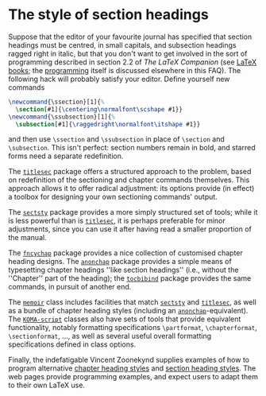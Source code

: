 # The style of section headings

Suppose that the editor of your favourite journal has specified that section
headings must be centred, in small capitals, and subsection headings ragged 
right in italic, but that you don't want to get involved in the sort of
programming described in section 2.2 of _The LaTeX Companion_
  (see [LaTeX books](./FAQ-latex-books.html); the
  [programming](./FAQ-atsigns.html) itself is discussed elsewhere in this
  FAQ).
The following hack will 
probably satisfy your editor. Define yourself new commands
```latex
\newcommand{\ssection}[1]{%
  \section[#1]{\centering\normalfont\scshape #1}}
\newcommand{\ssubsection}[1]{%
  \subsection[#1]{\raggedright\normalfont\itshape #1}}
```
and then use `\ssection` and `\ssubsection` in place of
`\section` and `\subsection`. This isn't perfect: section numbers
remain in bold, and starred forms need a separate redefinition.

The [`titlesec`](http://ctan.org/pkg/titlesec) package offers a structured approach to the
problem, based on redefinition of the sectioning and chapter commands
themselves.  This approach allows it to offer radical adjustment: its
options provide (in effect) a toolbox for designing your own
sectioning commands' output.

The [`sectsty`](http://ctan.org/pkg/sectsty) package provides a more simply structured set of
tools; while it is less powerful than is [`titlesec`](http://ctan.org/pkg/titlesec), it is
perhaps preferable for minor adjustments, since you can use it after
having read a smaller proportion of the manual.

The [`fncychap`](http://ctan.org/pkg/fncychap) package provides a nice collection of customised
chapter heading designs.  The [`anonchap`](http://ctan.org/pkg/anonchap) package provides a
simple means of typesetting chapter headings ''like section headings''
(i.e., without the ''Chapter'' part of the heading); the
[`tocbibind`](http://ctan.org/pkg/tocbibind) package provides the same commands, in pursuit of
another end.

The [`memoir`](http://ctan.org/pkg/memoir) class includes facilities that match
[`sectsty`](http://ctan.org/pkg/sectsty) and [`titlesec`](http://ctan.org/pkg/titlesec), as well as a bundle of
chapter heading styles (including an [`anonchap`](http://ctan.org/pkg/anonchap)-equivalent).
The [`KOMA-script`](http://ctan.org/pkg/KOMA-script) classes also have sets of tools that provide
equivalent functionality, notably formatting specifications `\partformat`,
`\chapterformat`, `\sectionformat`, &hellip;, as well as several
useful overall formatting specifications defined in class options.

Finally, the indefatigable Vincent Zoonekynd supplies examples of how
to program alternative 
[chapter heading styles](http://zoonek.free.fr/LaTeX/LaTeX_samples_chapter/0.html)
and
[section heading styles](http://zoonek.free.fr/LaTeX/LaTeX_samples_section/0.html).
The web pages provide programming examples, and expect users to adapt
them to their own LaTeX use.

